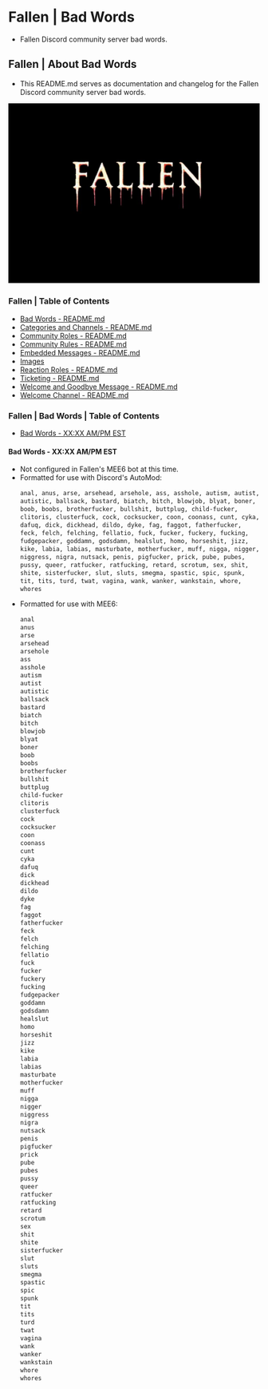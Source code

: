 # Fallen | Bad Words
* Fallen Discord community server bad words.

## Fallen | About Bad Words
* This README.md serves as documentation and changelog for the Fallen Discord community server bad words.

![alttext](/Images/Fallen%20-%20Server%20Icon%20-%20545x390.png)

### Fallen | Table of Contents
* [Bad Words - README.md](/Bad%20Words/README.md)
* [Categories and Channels - README.md](/Categories%20and%20Channels/README.md)
* [Community Roles - README.md](/Community%20Roles/README.md)
* [Community Rules - README.md](/Community%20Rules/README.md)
* [Embedded Messages - README.md](/Embedded%20Messages/README.md)
* [Images](/Images/)
* [Reaction Roles - README.md](/Reaction%20Roles/README.md)
* [Ticketing - README.md](/Ticketing/README.md)
* [Welcome and Goodbye Message - README.md](/Welcome%20and%20Goodbye%20Message/README.md)
* [Welcome Channel - README.md](/Welcome%20Channel/README.md)

### Fallen | Bad Words | Table of Contents
* [Bad Words - XX:XX AM/PM EST](#discords-automod---bad-words---xxxx-ampm-est)

#### Bad Words - XX:XX AM/PM EST
* Not configured in Fallen's MEE6 bot at this time.
* Formatted for use with Discord's AutoMod:
    ```
    anal, anus, arse, arsehead, arsehole, ass, asshole, autism, autist, autistic, ballsack, bastard, biatch, bitch, blowjob, blyat, boner, boob, boobs, brotherfucker, bullshit, buttplug, child-fucker, clitoris, clusterfuck, cock, cocksucker, coon, coonass, cunt, cyka, dafuq, dick, dickhead, dildo, dyke, fag, faggot, fatherfucker, feck, felch, felching, fellatio, fuck, fucker, fuckery, fucking, fudgepacker, goddamn, godsdamn, healslut, homo, horseshit, jizz, kike, labia, labias, masturbate, motherfucker, muff, nigga, nigger, niggress, nigra, nutsack, penis, pigfucker, prick, pube, pubes, pussy, queer, ratfucker, ratfucking, retard, scrotum, sex, shit, shite, sisterfucker, slut, sluts, smegma, spastic, spic, spunk, tit, tits, turd, twat, vagina, wank, wanker, wankstain, whore, whores
    ```
* Formatted for use with MEE6:
    ```
    anal
    anus
    arse
    arsehead
    arsehole
    ass
    asshole
    autism
    autist
    autistic
    ballsack
    bastard
    biatch
    bitch
    blowjob
    blyat
    boner
    boob
    boobs
    brotherfucker
    bullshit
    buttplug
    child-fucker
    clitoris
    clusterfuck
    cock
    cocksucker
    coon
    coonass
    cunt
    cyka
    dafuq
    dick
    dickhead
    dildo
    dyke
    fag
    faggot
    fatherfucker
    feck
    felch
    felching
    fellatio
    fuck
    fucker
    fuckery
    fucking
    fudgepacker
    goddamn
    godsdamn
    healslut
    homo
    horseshit
    jizz
    kike
    labia
    labias
    masturbate
    motherfucker
    muff
    nigga
    nigger
    niggress
    nigra
    nutsack
    penis
    pigfucker
    prick
    pube
    pubes
    pussy
    queer
    ratfucker
    ratfucking
    retard
    scrotum
    sex
    shit
    shite
    sisterfucker
    slut
    sluts
    smegma
    spastic
    spic
    spunk
    tit
    tits
    turd
    twat
    vagina
    wank
    wanker
    wankstain
    whore
    whores
    ```